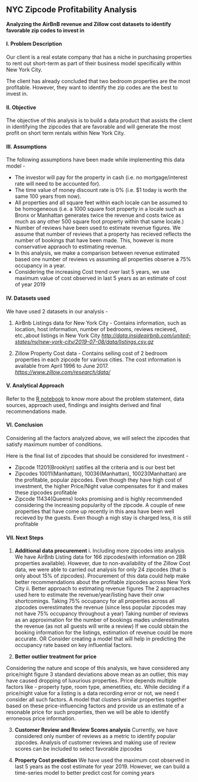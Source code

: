 ## NYC Zipcode Profitability Analysis
**Analyzing the AirBnB revenue and Zillow cost datasets to identify favorable zip codes to invest in**

#### I. Problem Description

Our client is a real estate company that has a niche in purchasing properties to rent out short-term as part of their business model specifically within New York City.

The client has already concluded that two bedroom properties are the most profitable. However, they want to identify the zip codes are the best to invest in.

#### II. Objective

The objective of this analysis is to build a data product that assists the client in identifying the zipcodes that are favorable and will generate the most profit on short term rentals within New York City.

#### III. Assumptions

The following assumptions have been made while implementing this data model -

* The investor will pay for the property in cash (i.e. no mortgage/interest rate will need to be accounted for).
* The time value of money discount rate is 0% (i.e. $1 today is worth the same 100 years from now).
* All properties and all square feet within each locale can be assumed to be homogeneous (i.e. a 1000 square foot property in a locale such as Bronx or Manhattan generates twice the revenue and costs twice as much as any other 500 square foot property within that same locale.)
* Number of reviews have been used to estimate revenue figures. We assume that number of reviews that a property has recieved reflects the number of bookings that have been made. This, however is more conservative appraoch to estimating revenue.
* In this analysis, we make a comparison between revenue estimated based one number of reviews vs assuming all properties observe a 75% occupancy in a year.
* Considering the increasing Cost trend over last 5 years, we use maximum value of cost observed in last 5 years as an estimate of cost of year 2019

#### IV. Datasets used

We have used 2 datasets in our analysis -

  1. AirBnb Listings data for New York City - Contains information, such as location, host information, number of bedrooms, reviews recieved, etc.,about listings in New York City _http://data.insideairbnb.com/united-states/ny/new-york-city/2019-07-08/data/listings.csv.gz_

  2. Zillow Property Cost data - Contains selling cost of 2 bedroom properties in each zipcode for various cities. The cost information is available from April 1996 to June 2017. _https://www.zillow.com/research/data/_

#### V. Analytical Approach

Refer to the [R notebook](https://meenal-narsinghani.github.io/Zipcode-Profitability-Analysis/Narsinghani.Meenal_DataChallenge_Code.html) to know more about the problem statement, data sources, approach used, findings and insights derived and final recommendations made.


#### VI. Conclusion

Considering all the factors analyzed above, we will select the zipcodes that satisfy maximum number of conditions.

Here is the final list of zipcodes that should be considered for investment -

* Zipcode 11201(Brooklyn) satifies all the criteria and is our best bet
* Zipcodes 10011(Manhattan), 10036(Manhattan), 10023(Manhattan) are the profitable, popular zipcodes. Even though they have high cost of investment, the higher Price/Night value compensates for it and makes these zipcodes profitable
* Zipcode 11434(Queens) looks promising and is highly recommended considering the increasing popularity of the zipcode. A couple of new properties that have come up recently in this area have been well recieved by the guests. Even though a nigh stay is charged less, it is still profitable

#### VII. Next Steps

  1. **Additional data procurement**
    i. Including more zipcodes into analysis
       We have AirBnb Listing data for 166 zipcodes(with information on 2BR properties available). However, due to non-availability of the Zillow Cost data, we were able to carried out analysis for only 24 zipcodes (that is only about 15% of zipcodes). Procurement of this data could help make better recommendations about the profitable zipcodes across New York City
    ii. Better approach to estimating revenue figures
        The 2 approaches used here to estimate the revenue/year/listing have their onw shortcomings.
        Taking 75% occupancy for all properties across all zipcodes overestimates the revenue (since less popular zipcodes may not have 75% occupancy throughout a year)
        Taking number of reviews as an approximation for the number of bookings mades underestimates the revenue (as not all guests will write a review)
        If we could obtain the booking information for the listings, estimation of revenue could be more accurate. OR Consider creating a model that will help in predicting the occupancy rate based on key influential factors.

  2. **Better outlier treatment for price**
  
   Considering the nature and scope of this analysis, we have considered any price/night figure 3 standard deviations above mean as an outlier, this may have caused dropping of luxurious properties.
   Price depends multiple factors like - property type, room type, amenetities, etc. While deciding if a price/night value for a listing is a data recording error or not, we need t consider all such factors.
    A model that clusters similar properties together based on these price-influencing factors and provide us an estimate of a resonable price for such properties, then we will be able to identify erroneous price information.

  3. **Customer Review and Review Scores analysis**
    Currently, we have considered only number of reviews as a metric to identify popular zipcodes. Analysis of customer reviews and making use of review scores can be included to select favorable zipcodes

  4. **Property Cost prediction**
    We have used the maximum cost observed in last 5 years as the cost estimate for year 2019. However, we can build a time-series model to better predict cost for coming years

